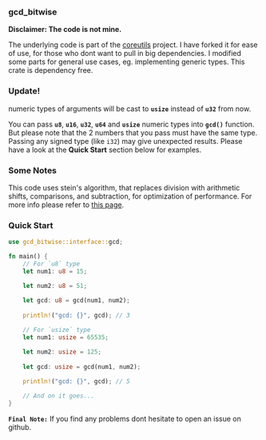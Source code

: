### gcd_bitwise

**Disclaimer: The code is not mine.**

The underlying code is part of the [coreutils](https://github.com/uutils/coreutils/blob/15da98d84e9a094ea72c5f51efcc2d8aa9e9184f/src/uu/factor/src/numeric/gcd.rs) project. I have forked it for ease of use, for those who dont want to pull in big dependencies. I modified some parts for general use cases, eg. implementing generic types. This crate is dependency free.

### Update!
numeric types of arguments will be cast to **`usize`** instead of **`u32`** from now.

You can pass **`u8`**, **`u16`**, **`u32`**, **`u64`** and **`usize`** numeric types into **`gcd()`** function. But please note that the 2 numbers that you pass must have the same type. Passing any signed type (like `i32`) may give unexpected results. Please have a look at the **Quick Start** section below for examples.

### Some Notes
This code uses stein's algorithm, that replaces division with arithmetic shifts, comparisons, and subtraction, for optimization of performance. For more info please refer to [this page](https://en.wikipedia.org/wiki/Binary_GCD_algorithm).

### Quick Start
```rust
use gcd_bitwise::interface::gcd;

fn main() {
    // For `u8` type
    let num1: u8 = 15;

    let num2: u8 = 51;
     
    let gcd: u8 = gcd(num1, num2);
     
    println!("gcd: {}", gcd); // 3   

    // For `usize` type
    let num1: usize = 65535;

    let num2: usize = 125;
     
    let gcd: usize = gcd(num1, num2);
     
    println!("gcd: {}", gcd); // 5 

    // And on it goes...
}
```

**`Final Note:`** If you find any problems dont hesitate to open an issue on github.